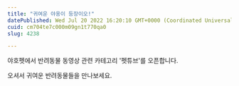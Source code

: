 ```yaml
---
title: "귀여운 야옹이 등장이오!"
datePublished: Wed Jul 20 2022 16:20:10 GMT+0000 (Coordinated Universal Time)
cuid: cm704te7c000m09gn1t770qa0
slug: 4238

---
```



야호펫에서 반려동물 동영상 관련 카테고리 '펫튜브'를 오픈합니다.

오셔서 귀여운 반려동물들을 만나보세요.